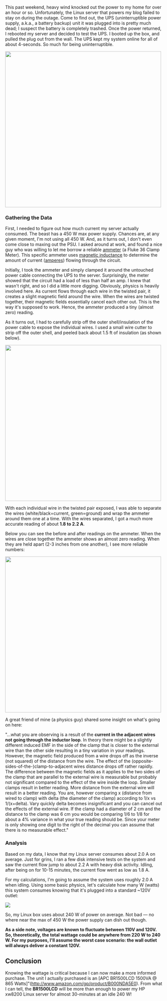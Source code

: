 This past weekend, heavy wind knocked out the power to my home for over an hour or so.  Unfortunately, the Linux server that powers my blog failed to stay on during the outage.  Come to find out, the UPS (uninterruptible power supply, a.k.a., a battery backup) unit it was plugged into is pretty much dead; I suspect the battery is completely trashed.  Once the power returned, I rebooted my server and decided to test the UPS.  I booted up the box, and pulled the plug out from the wall.  The UPS kept my system online for all of about 4-seconds.  So much for being uninterruptible.

<img src="static/entries/picking-the-right-ups-battery-backup-and-figuring-out-how-much-it-costs-to-self-host/ammeter-xw8000.jpg" width="500">

### Gathering the Data

First, I needed to figure out how much current my server actually consumed.  The beast has a 450 W max power supply.  Chances are, at any given moment, I'm not using all 450 W.  And, as it turns out, I don't even come close to maxing out the PSU.  I asked around at work, and found a nice guy who was willing to let me borrow a reliable [ammeter](http://en.wikipedia.org/wiki/Ammeter) (a Fluke 36 Clamp Meter).  This specific ammeter uses [magnetic inductance](http://en.wikipedia.org/wiki/Magnetic_inductance) to determine the amount of current ([amperes](http://en.wikipedia.org/wiki/Ampere)) flowing through the circuit.

Initially, I took the ammeter and simply clamped it around the untouched power cable connecting the UPS to the server.  Surprisingly, the meter showed that the circuit had a load of less than half an amp.  I knew that wasn't right, and so I did a little more digging.  Obviously, physics is heavily involved here.  As current flows through each wire in the twisted pair, it creates a slight magnetic field around the wire.  When the wires are twisted together, their magnetic fields essentially cancel each other out.  This is the way it's supposed to work.  Hence, the ammeter produced a tiny (almost zero) reading.

As it turns out, I had to carefully strip off the outer shell/insulation of the power cable to expose the individual wires.  I used a small wire cutter to strip off the outer shell, and peeled back about 1.5 ft of insulation (as shown below).

<img src="static/entries/picking-the-right-ups-battery-backup-and-figuring-out-how-much-it-costs-to-self-host/ammeter-stripped-cable.jpg" width="500">

With each individual wire in the twisted pair exposed, I was able to separate the wires (white/black=current, green=ground) and wrap the ammeter around them one at a time.  With the wires separated, I got a much more accurate reading of about **1.8 to 2.2 A**.

Below you can see the before and after readings on the ammeter.  When the wires are close together the ammeter shows an almost zero reading.  When they are held apart (2-3 inches from one another), I see more reliable numbers:

<img src="static/entries/picking-the-right-ups-battery-backup-and-figuring-out-how-much-it-costs-to-self-host/ammeter-before-after.jpg" width="500">

A great friend of mine (a physics guy) shared some insight on what's going on here:

"...what you are observing is a result of the **current in the adjacent wires not going through the inductor loop**.  In theory there might be a slightly different induced EMF in the side of the clamp that is closer to the external wire than the other side resulting in a tiny variation in your readings.  However, the magnetic field produced from a wire drops off as the inverse (not squared) of the distance from the wire.  The effect of the (opposite-sides-of-the-)clamp-to-adjacent wires distance drops off rather rapidly.  The difference between the magnetic fields as it applies to the two sides of the clamp that are parallel to the external wire is measurable but probably not significant compared to the effect of the wire inside the loop.  Smaller clamps result in better reading.  More distance from the external wire will result in a better reading.  You are, however comparing x (distance from wired to clamp) with delta (the diameter of the clamp) according to 1/x vs 1/(x+delta).  Vary quickly delta becomes insignificant and you can cancel out the effects of the external wire.  If the clamp had a diameter of 2 cm and the distance to the clamp was 6 cm you would be comparing 1/6 to 1/8 for about a 4% variance in what your true reading should be.  Since your meter is only showing one digit to the right of the decimal you can assume that there is no measurable effect."

### Analysis

Based on my data, I know that my Linux server consumes about 2.0 A on average.  Just for grins, I ran a few disk intensive tests on the system and saw the current flow jump to about 2.2 A with heavy disk activity.  Idling, after being on for 10-15 minutes, the current flow went as low as 1.8 A.

For my calculations, I'm going to assume the system uses roughly 2.0 A when idling.  Using some basic physics, let's calculate how many W (watts) this system consumes knowing that it's plugged into a standard ~120V outlet:

<img src="static/entries/picking-the-right-ups-battery-backup-and-figuring-out-how-much-it-costs-to-self-host/ammeter-wattage.png">

So, my Linux box uses about 240 W of power on average.  Not bad &mdash; no where near the max of 450 W the power supply can dish out though.

**As a side note, voltages are known to fluctuate between 110V and 120V.  So, theoretically, the total wattage could be anywhere from 220 W to 240 W.  For my purposes, I'll assume the worst case scenario: the wall outlet will always deliver a constant 120V.**

## Conclusion

Knowing the wattage is critical because I can now make a more informed purchase.  The unit I actually purchased is an [APC BR1500LCD 1500VA @ 865 Watts]"(http://www.amazon.com/gp/product/B000NDA5E0).  From what I can tell, the **BR1500LCD** will be more than enough to power my HP xw8200 Linux server for almost 30-minutes at an idle 240 W!